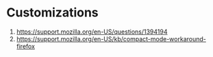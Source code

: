 # Customizations

1. <https://support.mozilla.org/en-US/questions/1394194>
2. <https://support.mozilla.org/en-US/kb/compact-mode-workaround-firefox>
